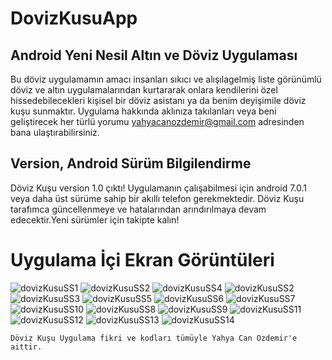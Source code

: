 # DovizKusuApp

## Android Yeni Nesil Altın ve Döviz Uygulaması

Bu döviz uygulamamın amacı insanları sıkıcı ve alışılagelmiş liste görünümlü döviz ve altın uygulamalarından kurtararak onlara kendilerini özel hissedebilecekleri kişisel bir döviz asistanı ya da benim deyişimile döviz kuşu sunmaktır. Uygulama hakkında aklınıza takılanları veya beni geliştirecek her türlü yorumu yahyacanozdemir@gmail.com adresinden bana ulaştırabilirsiniz. 

## Version, Android Sürüm Bilgilendirme 
Döviz Kuşu version 1.0 çıktı! 
Uygulamanın çalışabilmesi için android 7.0.1 veya daha üst sürüme sahip bir akıllı telefon gerekmektedir. Döviz Kuşu tarafımca güncellenmeye ve hatalarından arındırılmaya devam edecektir.Yeni sürümler için takipte kalın!

# Uygulama İçi Ekran Görüntüleri
![dovizKusuSS1](https://user-images.githubusercontent.com/43846778/79692161-56a5b280-826c-11ea-9f95-d759f90b2e15.png)
![dovizKusuSS2](https://user-images.githubusercontent.com/43846778/79692162-59080c80-826c-11ea-82d0-845e31fc6fb8.png)
![dovizKusuSS4](https://user-images.githubusercontent.com/43846778/79692167-5c9b9380-826c-11ea-9a82-341f234409b9.png)
![dovizKusuSS2](https://user-images.githubusercontent.com/43846778/79692162-59080c80-826c-11ea-82d0-845e31fc6fb8.png)
![dovizKusuSS3](https://user-images.githubusercontent.com/43846778/79692164-5a393980-826c-11ea-85c3-326d82882655.png)
![dovizKusuSS5](https://user-images.githubusercontent.com/43846778/79692169-5e655700-826c-11ea-898e-9ef14633cac5.png)
![dovizKusuSS6](https://user-images.githubusercontent.com/43846778/79692324-1f83d100-826d-11ea-845d-ae79caf7cc4e.png)
![dovizKusuSS7](https://user-images.githubusercontent.com/43846778/79692179-6c1adc80-826c-11ea-8a96-f145419822f8.png)
![dovizKusuSS10](https://user-images.githubusercontent.com/43846778/79692184-7046fa00-826c-11ea-9199-42963e047405.png)
![dovizKusuSS8](https://user-images.githubusercontent.com/43846778/79692234-b1d7a500-826c-11ea-9afb-0358078bcb62.png)
![dovizKusuSS9](https://user-images.githubusercontent.com/43846778/79692183-6f15cd00-826c-11ea-8f18-e1ceb1d2deeb.png)
![dovizKusuSS11](https://user-images.githubusercontent.com/43846778/79692191-74731780-826c-11ea-9f1e-7d7b811ef07c.png)
![dovizKusuSS12](https://user-images.githubusercontent.com/43846778/79692192-74731780-826c-11ea-9154-b091856d8421.png)
![dovizKusuSS13](https://user-images.githubusercontent.com/43846778/79692193-75a44480-826c-11ea-9e4e-4a694037d0aa.png)
![dovizKusuSS14](https://user-images.githubusercontent.com/43846778/79692194-76d57180-826c-11ea-9812-a497fd77c11b.png)

    Döviz Kuşu Uygulama fikri ve kodları tümüyle Yahya Can Özdemir'e aittir. 


